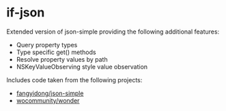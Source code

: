 # if-json
Extended version of json-simple providing the following additional features:
* Query property types
* Type specific get() methods
* Resolve property values by path
* NSKeyValueObserving style value observation

Includes code taken from the following projects:
* [fangyidong/json-simple](https://github.com/fangyidong/json-simple)
* [wocommunity/wonder](https://github.com/wocommunity/wonder)


